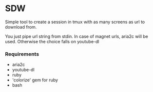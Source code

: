 # SDW

Simple tool to create a session in tmux with as many screens as url to download from.

You just pipe url string from stdin. In case of magnet urls, aria2c will be used.
Otherwise the choice falls on youtube-dl


### Requirements
- aria2c
- youtube-dl
- ruby
- 'colorize' gem for ruby
- bash
